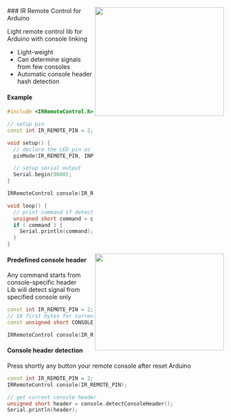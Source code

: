 <img src="http://www.vetco.net/catalog/images/VUPN6334-1.jpg" align="right" width="300" height="253" />
### IR Remote Control for Arduino

Light remote control lib for Arduino with console linking

* Light-weight<br/>
* Can determine signals from few consoles<br/>
* Automatic console header hash detection<br/>

#### Example
```cpp
#include <IRRemoteControl.h>

// setup pin
const int IR_REMOTE_PIN = 2;

void setup() {
  // declare the LED pin as INPUT:
  pinMode(IR_REMOTE_PIN, INPUT);  

  // setup serial output
  Serial.begin(9600);
}

IRRemoteControl console(IR_REMOTE_PIN);

void loop() {
  // print command if detected
  unsigned short command = console.readCommand();
  if ( command ) {
    Serial.println(command);
  }
}
```

<img src="https://learn.adafruit.com/system/assets/assets/000/000/551/medium800/light_sonycodepulses.jpg" align="right" width="300" height="225" />

#### Predefined console header
Any command starts from console-specific header<br/>
Lib will detect signal from specified console only
```cpp
const int IR_REMOTE_PIN = 2;
// 16 first bytes for current console (like ID)
const unsigned short CONSOLE_HEADER = 0b1000000001111111;

IRRemoteControl console(IR_REMOTE_PIN, CONSOLE_HEADER);
```

#### Console header detection
Press shortly any button your remote console after reset Arduino
```cpp
const int IR_REMOTE_PIN = 2;
IRRemoteControl console(IR_REMOTE_PIN);

// get current console header
unsigned short header = console.detectConsoleHeader();
Serial.println(header);
```
